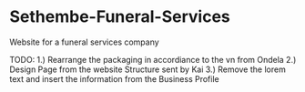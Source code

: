 # Sethembe-Funeral-Services
Website for a funeral services company

TODO:
	1.) Rearrange the packaging in accordiance to the vn from Ondela
	2.) Design Page from the website Structure sent by Kai
	3.) Remove the lorem text and insert the information from the Business Profile
